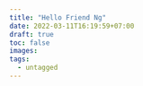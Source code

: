 ```yaml
---
title: "Hello Friend Ng"
date: 2022-03-11T16:19:59+07:00
draft: true
toc: false
images:
tags:
  - untagged
---
```


